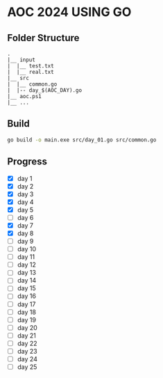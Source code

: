 # AOC 2024 USING GO

## Folder Structure
	.
	|__ input
	|  |__ test.txt
	|  |__ real.txt
	|__ src
	|  |__ common.go
	|  |-- day_$(AOC_DAY).go
	|__ aoc.ps1
	|__ ...

## Build
```sh
go build -o main.exe src/day_01.go src/common.go
```
## Progress
- [x] day 1
- [x] day 2
- [x] day 3
- [x] day 4
- [x] day 5
- [ ] day 6
- [x] day 7
- [x] day 8
- [ ] day 9
- [ ] day 10
- [ ] day 11
- [ ] day 12
- [ ] day 13
- [ ] day 14
- [ ] day 15
- [ ] day 16
- [ ] day 17
- [ ] day 18
- [ ] day 19
- [ ] day 20
- [ ] day 21
- [ ] day 22
- [ ] day 23
- [ ] day 24
- [ ] day 25
